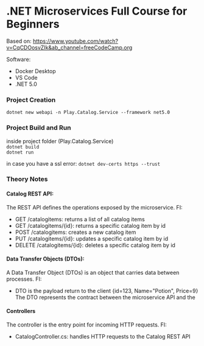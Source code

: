 # .NET Microservices Full Course for Beginners  

Based on: https://www.youtube.com/watch?v=CqCDOosvZIk&ab_channel=freeCodeCamp.org  

Software:
- Docker Desktop
- VS Code
- .NET 5.0

### Project Creation  

``dotnet new webapi -n Play.Catalog.Service --framework net5.0``  

### Project Build and Run

inside project folder (Play.Catalog.Service)  
``dotnet build``  
``dotnet run``  

in case you have a ssl error: ``dotnet dev-certs https --trust``  

### Theory Notes   

#### Catalog REST API:  
The REST API defines the operations exposed by the microservice. FI:  
- GET /catalogitems: returns a list of all catalog items
- GET /catalogitems/{id}: returns a specific catalog item by id
- POST /catalogitems: creates a new catalog item
- PUT /catalogitems/{id}: updates a specific catalog item by id
- DELETE /catalogitems/{id}: deletes a specific catalog item by id
  
#### Data Transfer Objects (DTOs):  
A Data Transfer Object (DTOs) is an object that carries data between processes. FI:  
- DTO is the payload return to the client {id=123, Name="Potion", Price=9}
The DTO represents the contract between the microservice API and the 

#### Controllers
The controller is the entry point for incoming HTTP requests. FI:  
- CatalogController.cs: handles HTTP requests to the Catalog REST API  
